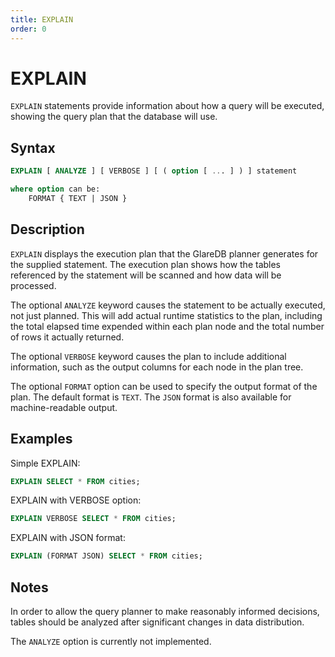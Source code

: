 ```yaml
---
title: EXPLAIN
order: 0
---
```


# EXPLAIN

`EXPLAIN` statements provide information about how a query will be executed, showing the query plan that the database will use.

## Syntax

```sql
EXPLAIN [ ANALYZE ] [ VERBOSE ] [ ( option [ ... ] ) ] statement

where option can be:
    FORMAT { TEXT | JSON }
```

## Description

`EXPLAIN` displays the execution plan that the GlareDB planner generates for the supplied statement. The execution plan shows how the tables referenced by the statement will be scanned and how data will be processed.

The optional `ANALYZE` keyword causes the statement to be actually executed, not just planned. This will add actual runtime statistics to the plan, including the total elapsed time expended within each plan node and the total number of rows it actually returned.

The optional `VERBOSE` keyword causes the plan to include additional information, such as the output columns for each node in the plan tree.

The optional `FORMAT` option can be used to specify the output format of the plan. The default format is `TEXT`. The `JSON` format is also available for machine-readable output.

## Examples

Simple EXPLAIN:

```sql
EXPLAIN SELECT * FROM cities;
```

EXPLAIN with VERBOSE option:

```sql
EXPLAIN VERBOSE SELECT * FROM cities;
```

EXPLAIN with JSON format:

```sql
EXPLAIN (FORMAT JSON) SELECT * FROM cities;
```

## Notes

In order to allow the query planner to make reasonably informed decisions, tables should be analyzed after significant changes in data distribution.

The `ANALYZE` option is currently not implemented.
